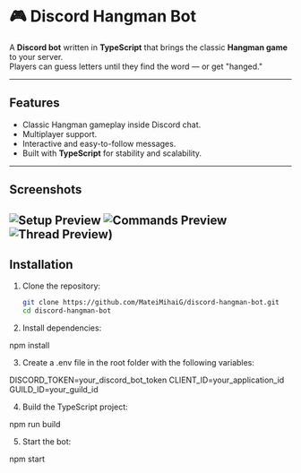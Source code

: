 # 🎮 Discord Hangman Bot

A **Discord bot** written in **TypeScript** that brings the classic **Hangman game** to your server.  
Players can guess letters until they find the word — or get "hanged."

---

##  Features
- Classic Hangman gameplay inside Discord chat.
- Multiplayer support.
- Interactive and easy-to-follow messages.
- Built with **TypeScript** for stability and scalability.

---

## Screenshots

![Setup Preview](https://i.postimg.cc/rpWw4Tyq/Screenshot-3.png)
![Commands Preview](https://i.postimg.cc/1z63FSRR/Screenshot-4.png)
![Thread Preview](https://i.postimg.cc/qvyPXvnH/Screenshot-6.png))
---

## Installation

1. Clone the repository:
   ```bash
   git clone https://github.com/MateiMihaiG/discord-hangman-bot.git
   cd discord-hangman-bot

2. Install dependencies:

npm install


3. Create a .env file in the root folder with the following variables:

DISCORD_TOKEN=your_discord_bot_token
CLIENT_ID=your_application_id
GUILD_ID=your_guild_id


4. Build the TypeScript project:

npm run build


5. Start the bot:

npm start
